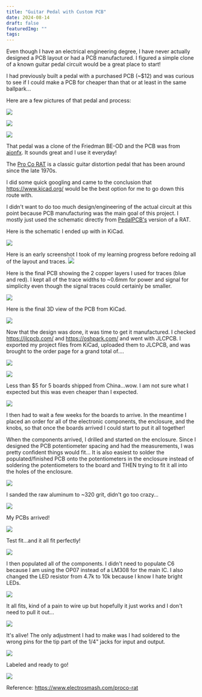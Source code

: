 ```yaml
---
title: "Guitar Pedal with Custom PCB"
date: 2024-08-14
draft: false
featuredImg: ""
tags:
---
```


Even though I have an electrical engineering degree, I have never actually designed a PCB layout or had a PCB manufactured. I figured a simple clone of a known guitar pedal circuit would be a great place to start!

I had previously built a pedal with a purchased PCB (~$12) and was curious to see if I could make a PCB for cheaper than that or at least in the same ballpark...

Here are a few pictures of that pedal and process:

![](beod_3.jpg)

![](beod_1.jpg)

![](beod_2.jpg)

That pedal was a clone of the Friedman BE-OD and the PCB was from [aionfx](https://aionfx.com/project/tempest-amp-distortion/). It sounds great and I use it everyday!

The [Pro Co RAT](https://en.wikipedia.org/wiki/Pro_Co_RAT) is a classic guitar distortion pedal that has been around since the late 1970s.

I did some quick googling and came to the conclusion that https://www.kicad.org/ would be the best option for me to go down this route with.

I didn't want to do too much design/engineering of the actual circuit at this point because PCB manufacturing was the main goal of this project. I mostly just used the schematic directly from [PedalPCB's](https://www.pedalpcb.com/product/pcb038/) version of a RAT.

Here is the schematic I ended up with in KiCad.

![](schematic.png)

Here is an early screenshot I took of my learning progress before redoing all of the layout and traces.
![](1.jpg)

Here is the final PCB showing the 2 copper layers I used for traces (blue and red). I kept all of the trace widths to ~0.6mm for power and signal for simplicity even though the signal traces could certainly be smaller.

![](final_1.png)

Here is the final 3D view of the PCB from KiCad.

![](final_2.png)

Now that the design was done, it was time to get it manufactured. I checked https://jlcpcb.com/ and https://oshpark.com/ and went with JLCPCB. I exported my project files from KiCad, uploaded them to JLCPCB, and was brought to the order page for a grand total of....

![](order_1.png)

![](order_3.png)

Less than $5 for 5 boards shipped from China...wow. I am not sure what I expected but this was even cheaper than I expected.

![](order_2.png)

I then had to wait a few weeks for the boards to arrive. In the meantime I placed an order for all of the electronic components, the enclosure, and the knobs, so that once the boards arrived I could start to put it all together!

When the components arrived, I drilled and started on the enclosure. Since I designed the PCB potentiometer spacing and had the measurements, I was pretty confident things would fit... It is also easiest to solder the populated/finished PCB onto the potentiometers in the enclosure instead of soldering the potentiometers to the board and THEN trying to fit it all into the holes of the enclosure.

![](enclosure_1.jpg)

I sanded the raw aluminum to ~320 grit, didn't go too crazy...

![](enclosure_2.jpg)

My PCBs arrived!

![](pcbs.jpg)

Test fit...and it all fit perfectly!

![](testfit.jpg)

I then populated all of the components. I didn't need to populate C6 because I am using the OP07 instead of a LM308 for the main IC. I also changed the LED resistor from 4.7k to 10k because I know I hate bright LEDs.

![](progress.jpg)

It all fits, kind of a pain to wire up but hopefully it just works and I don't need to pull it out...

![](populated.jpg)

It's alive! The only adjustment I had to make was I had soldered to the wrong pins for the tip part of the 1/4" jacks for input and output.

![](working.jpg)

Labeled and ready to go!

![](labeled.jpg)

Reference:
https://www.electrosmash.com/proco-rat
